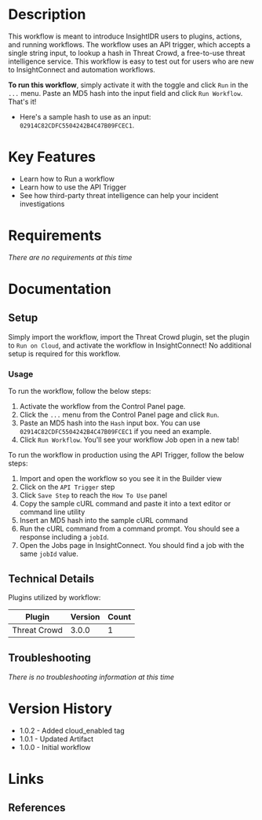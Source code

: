 # Description

This workflow is meant to introduce InsightIDR users to plugins, actions, and running workflows. The workflow uses an API trigger, which accepts a single string input, to lookup a hash in Threat Crowd, a free-to-use threat intelligence service. This workflow is easy to test out for users who are new to InsightConnect and automation workflows.

**To run this workflow**, simply activate it with the toggle and click `Run` in the `...` menu. Paste an MD5 hash into the input field and click `Run Workflow`. That's it!
* Here's a sample hash to use as an input: `02914C82CDFC5504242B4C47B09FCEC1`.

# Key Features

* Learn how to Run a workflow
* Learn how to use the API Trigger
* See how third-party threat intelligence can help your incident investigations

# Requirements

_There are no requirements at this time_
# Documentation

## Setup

Simply import the workflow, import the Threat Crowd plugin, set the plugin to `Run on Cloud`, and activate the workflow in InsightConnect! No additional setup is required for this workflow.

### Usage

To run the workflow, follow the below steps:

1. Activate the workflow from the Control Panel page.
2. Click the `...` menu from the Control Panel page and click `Run`.
3. Paste an MD5 hash into the `Hash` input box. You can use `02914C82CDFC5504242B4C47B09FCEC1` if you need an example.
4. Click `Run Workflow`. You'll see your workflow Job open in a new tab!

To run the workflow in production using the API Trigger, follow the below steps:

1. Import and open the workflow so you see it in the Builder view
2. Click on the `API Trigger` step
3. Click `Save Step` to reach the `How To Use` panel
4. Copy the sample cURL command and paste it into a text editor or command line utility
6. Insert an MD5 hash into the sample cURL command
7. Run the cURL command from a command prompt. You should see a response including a `jobId`.
8. Open the Jobs page in InsightConnect. You should find a job with the same `jobId` value.


## Technical Details

Plugins utilized by workflow:

|Plugin|Version|Count|
|----|----|--------|
|Threat Crowd|3.0.0|1|

## Troubleshooting

_There is no troubleshooting information at this time_

# Version History

* 1.0.2 - Added cloud_enabled tag
* 1.0.1 - Updated Artifact
* 1.0.0 - Initial workflow

# Links

## References
